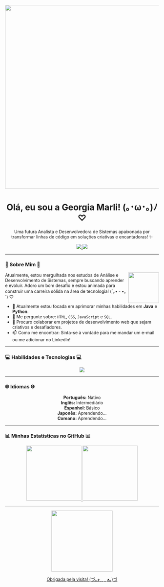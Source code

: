 <div align="center">

  <img src="https://media4.giphy.com/media/v1.Y2lkPTc5MGI3NjExaW82NjMxMXNlbjBsaXI2anVoYmNrN2dpYzVsOGl5eTZoOHBpd3luNSZlcD12MV9pbnRlcm5hbF9naWZfYnlfaWQmY3Q9Zw/IcJ6n6VJNjRNS/giphy.gif" width="600px" />

  <br>

  <h1>Olá, eu sou a Georgia Marli! (｡･ω･｡)ﾉ♡</h1>

  <p>Uma futura Analista e Desenvolvedora de Sistemas apaixonada por transformar linhas de código em soluções criativas e encantadoras! ✨</p>

  <a href="mailto:georgiamarli.1718@gmail.com">
    <img src="https://img.shields.io/badge/Gmail-A4133C?style=for-the-badge&logo=gmail&logoColor=white" />
  </a>
  <a href="https://www.linkedin.com/in/georgia-marli-concei%C3%A7%C3%A3o-silva-324874214/">
    <img src="https://img.shields.io/badge/LinkedIn-C9184A?style=for-the-badge&logo=linkedin&logoColor=white" />
  </a>

</div>

---

### 🌸 Sobre Mim 🌸

<p align="center">
  <img src="https://media.giphy.com/media/v1.Y2lkPTc5MGI3NjExaGs0ZG9mN21heGhqNmk3bjB2NnN5YjlmNmY2bHdpZHU5cXV5cG9vcyZlcD12MV9naWZzX3NlYXJjaCZjdD1n/KztT2c4u8mYYUiMKdJ/giphy.gif" width="100px" align="right">
</p>

Atualmente, estou mergulhada nos estudos de Análise e Desenvolvimento de Sistemas, sempre buscando aprender e evoluir. Adoro um bom desafio e estou animada para construir uma carreira sólida na área de tecnologia! (´｡• ᵕ •｡`) ♡

- 🌱 Atualmente estou focada em aprimorar minhas habilidades em **Java** e **Python**.
- 💬 Me pergunte sobre: `HTML`, `CSS`, `JavaScript` e `SQL`.
- 👯 Procuro colaborar em projetos de desenvolvimento web que sejam criativos e desafiadores.
- 📫 Como me encontrar: Sinta-se à vontade para me mandar um e-mail ou me adicionar no LinkedIn!

---

### 💻 Habilidades e Tecnologias 💻

<p align="center">
  <img src="https://skillicons.dev/icons?i=html,css,js,java,python,mongodb" />
</p>

---

### 🌐 Idiomas 🌐

<p align="center">
  <strong>Português:</strong> Nativo <br>
  <strong>Inglês:</strong> Intermediário <br>
  <strong>Espanhol:</strong> Básico <br>
  <strong>Japonês:</strong> Aprendendo... <br>
  <strong>Coreano:</strong> Aprendendo... <br>
</p>

---

### 📊 Minhas Estatísticas no GitHub 📊

<div align="center">
  <a href="https://github.com/GeorgiaMarli">
  <img height="180em" src="https://github-readme-stats.vercel.app/api?username=GeorgiaMarli&show_icons=true&theme=rose_pine&include_all_commits=true&count_private=true&text_color=FFF0F3&bg_color=A4133C&title_color=FFB3C1&icon_color=FFB3C1&border_color=FFF0F3"/>
  <img height="180em" src="https://github-readme-stats.vercel.app/api/top-langs/?username=GeorgiaMarli&layout=compact&langs_count=7&theme=rose_pine&text_color=FFF0F3&bg_color=A4133C&title_color=FFB3C1&icon_color=FFB3C1&border_color=FFF0F3"/>
</div>

---

<div align="center">
  <img src="https://media.giphy.com/media/v1.Y2lkPWVjZjA1ZTQ3Y3JsbG9oaHFkaGV6eDR5M2VzcDQ2eXN3NXk1azN2NGJpbHJ2MHBhbSZlcD12MV9naWZzX3NlYXJjaCZjdD1n/L5f4Z5JoOKARG/giphy.gif" width="200px" />
  <p>Obrigada pela visita! (づ｡◕‿‿◕｡)づ</p>
</div>
